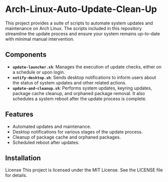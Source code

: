 # Arch-Linux-Auto-Update-Clean-Up
This project provides a suite of scripts to automate system updates and maintenance on Arch Linux. The scripts included in this repository streamline the update process and ensure your system remains up-to-date with minimal manual intervention.

## Components

- **`update-launcher.sh`**: Manages the execution of update checks, either on a schedule or upon login.
- **`notify-desktop.sh`**: Sends desktop notifications to inform users about the status of system updates and other related actions.
- **`update-and-cleanup.sh`**: Performs system updates, keyring updates, package cache cleanup, and orphaned package removal. It also schedules a system reboot after the update process is complete.

## Features

- Automated updates and maintenance.
- Desktop notifications for various stages of the update process.
- Cleanup of package cache and orphaned packages.
- Scheduled reboot after updates.

## Installation

License
This project is licensed under the MIT License. See the LICENSE file for details.
